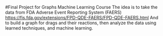 #Final Project for Graphs Machine Learning Course
The idea is to take the data from FDA Adverse Event Reporting System (FAERS)  https://fis.fda.gov/extensions/FPD-QDE-FAERS/FPD-QDE-FAERS.html 
And to build a graph for drags and their reactions, then analyze the data using learned techniques, and machine learning. 
